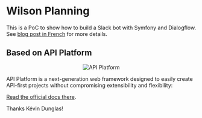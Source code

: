Wilson Planning
===============

This is a PoC to show how to build a Slack bot with Symfony and Dialogflow.
See [blog post in French](https://blog.eleven-labs.com/fr/2017-12-21-remplacer-erp-par-slack-bot-avec-dialogflow-et-symfony) for more details.


Based on API Platform
---------------------

<p align="center"><img src="https://api-platform.com/logo-250x250.png" alt="API Platform"></p>

API Platform is a next-generation web framework designed to easily create API-first projects without
compromising extensibility and flexibility:

[Read the official docs there](https://api-platform.com/).

Thanks Kévin Dunglas!
